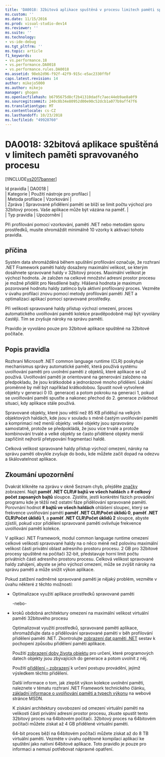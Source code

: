```yaml
---
title: 'DA0018: 32bitová aplikace spuštěná v procesu limitech paměti spravovaného | Dokumentace Microsoftu'
ms.custom: ''
ms.date: 11/15/2016
ms.prod: visual-studio-dev14
ms.reviewer: ''
ms.suite: ''
ms.technology:
- vs-ide-debug
ms.tgt_pltfrm: ''
ms.topic: article
f1_keywords:
- vs.performance.18
- vs.performance.DA0018
- vs.performance.rules.DA0018
ms.assetid: 98eb2d96-f92f-42f9-915c-e5ac2330ffbf
caps.latest.revision: 14
author: mikejo5000
ms.author: mikejo
manager: ghogen
ms.openlocfilehash: b6795675d8cf2b41310dadfc7aec44eb9ae8a0f9
ms.sourcegitcommit: 240c8b34e80952d00e90c52dcb1a077b9aff47f6
ms.translationtype: MT
ms.contentlocale: cs-CZ
ms.lasthandoff: 10/23/2018
ms.locfileid: "49928760"
---
```

# <a name="da0018-32-bit-application-running-at-process-managed-memory-limits"></a>DA0018: 32bitová aplikace spuštěná v limitech paměti spravovaného procesu
[!INCLUDE[vs2017banner](../includes/vs2017banner.md)]

Id pravidla | DA0018 |  
| Kategorie | Použití nástroje pro profilaci |  
| Metoda profilace | Vzorkování |  
| Zpráva | Spravované přidělení paměti se blíží se limit počtu výchozí pro 32bitový proces. Vaše aplikace může být vázána na paměť. |  
| Typ pravidla | Upozornění |  
  
 Při profilování pomocí vzorkování, paměti .NET nebo metodám sporu prostředků, musíte shromáždit minimálně 10 vzorky k aktivaci tohoto pravidla.  
  
## <a name="cause"></a>příčina  
 Systém data shromážděná během spuštění profilování označuje, že rozhraní .NET Framework paměti haldy dosaženy maximální velikost, se kterým dosáhnete spravované haldy v 32bitový proces. Maximální velikost je výchozí hodnota. Je založen na celkové množství adresní prostor procesu je možné přidělit pro Nesdílené bajty. Hlášená hodnota je maximum pozorované hodnotu haldy zatímco byla aktivní profilovaný proces. Vezměte v úvahu profilaci znovu pomocí metody profilování paměti .NET a optimalizaci aplikací pomocí spravované prostředky.  
  
 Při velikosti spravované haldy přístup výchozí omezení, proces automatického uvolňování paměti kolekce pravděpodobně mají být vyvolány častěji. Tím se zvyšuje nároky na správu paměti.  
  
 Pravidlo je vyvoláno pouze pro 32bitové aplikace spuštěné na 32bitové počítače.  
  
## <a name="rule-description"></a>Popis pravidla  
 Rozhraní Microsoft .NET common language runtime (CLR) poskytuje mechanismus správy automatické paměti, která používá systému uvolňování paměti pro uvolnění paměti z objektů, které aplikace se už používá. Uvolňování paměti je orientované na generování založeno na předpokladu, že jsou krátkodobé a jednorázové mnoho přidělení. Lokální proměnné by měl být například krátkodobou. Spustit nově vytvořené objekty v generaci 0 (0. generace) a potom pokroku na generaci 1, pokud se uvolňování paměti spusťte a nakonec přechod do 2. generace zvládnout situaci, kdy aplikace stále používá.  
  
 Spravované objekty, které jsou větší než 85 KB přidělují na velkých objektových haldách, kde jsou v souladu s méně častým uvolňování paměti a komprimaci než menší objekty. velké objekty jsou spravovány samostatně, protože se předpokládá, že jsou více trvalé a protože kombinování trvalé a velké objekty se často přidělené objekty menší zapříčinit nejhorší přetypování fragmentaci haldě.  
  
 Celková velikost spravované haldy přístup výchozí omezení, nároky na správu paměti obvykle zvyšuje do bodu, kde můžete začít dopad na odezvu a škálovatelnost aplikace.  
  
## <a name="how-to-investigate-a-warning"></a>Zkoumání upozornění  
 Dvakrát klikněte na zprávu v okně Seznam chyb, přejděte [značky](../profiling/marks-view.md) zobrazení. Najít **paměť .NET CLR\\# bajtů ve všech haldách** a **# celkový počet zapsaných bajtů** sloupce. Zjistěte, jestli konkrétní fázích provádění programu kde je těžší než ostatní fáze přidělování spravované paměti. Porovnání hodnot **# bajtů ve všech haldách** ohlášení sloupec, který se frekvence uvolňování paměti **paměť .NET CLR\\Počet úklidů 0**, **paměť .NET CLR\\Počet úklidů 1**, a **paměť .NET CLR\\Počet úklidů 2** sloupce, abyste zjistili, pokud vzor přidělení spravované paměti ovlivňuje frekvence uvolňování paměti kolekce.  
  
 V aplikaci .NET Framework, modul common language runtime omezení celkové velikosti spravované haldy na o něco méně než polovinu maximální velikost části privátní oblast adresního prostoru procesu. 2 GB pro 32bitové procesy spuštěné na počítači 32-bit, představuje horní limit počtu privátních části adresního prostoru procesu. Celková velikost spravované haldy zahájení, abyste se jeho výchozí omezení, může se zvýšit nároky na správu paměti a může snížit výkon aplikace.  
  
 Pokud zatížení nadměrné spravované paměti je nějaký problém, vezměte v úvahu některé z těchto možností:  
  
- Optimalizace využití aplikace prostředků spravované paměti  
  
   -nebo-  
  
- kroků obdobná architektury omezení na maximální velikost virtuální paměti 32bitového procesu  
  
  Optimalizovat využití prostředků, spravované paměti aplikace, shromažďujte data o přidělování spravované paměti v běh profilování přidělení paměti .NET. Zkontrolujte [zobrazení dat paměti .NET](../profiling/dotnet-memory-data-views.md) sestav k pochopení způsobu přidělení paměti aplikace.  
  
  Použití [zobrazení doby života objektu](../profiling/object-lifetime-view.md) pro určení, které programových datech objekty jsou zbývajících do generace a potom uvolnit z něj.  
  
  Použití [přidělení – zobrazení](../profiling/dotnet-memory-allocations-view.md) k určení postupu provádění, jejímž výsledkem těchto přidělení.  
  
  Další informace o tom, jak zlepšit výkon kolekce uvolnění paměti, naleznete v tématu rozhraní .NET Framework technického článku, [základní informace o uvolňování paměti a typech výkonu](http://go.microsoft.com/fwlink/?LinkId=177946) na webové stránce MSDN.  
  
  K získání architektury osvobození od omezení virtuální paměti na velikosti části privátní adresní prostor procesu, zkuste spustit tento 32bitový proces na 64bitovém počítači.  32bitový proces na 64bitovém počítači můžete získat až 4 GB přidělené virtuální paměti.  
  
  64-bit proces běží na 64bitovém počítači můžete získat až do 8 TB virtuální paměti. Vezměte v úvahu opětovné kompilaci aplikací ke spuštění jako nativní 64bitové aplikace. Toto pravidlo je pouze pro informaci a nemusí potřebovat nápravné opatření.




